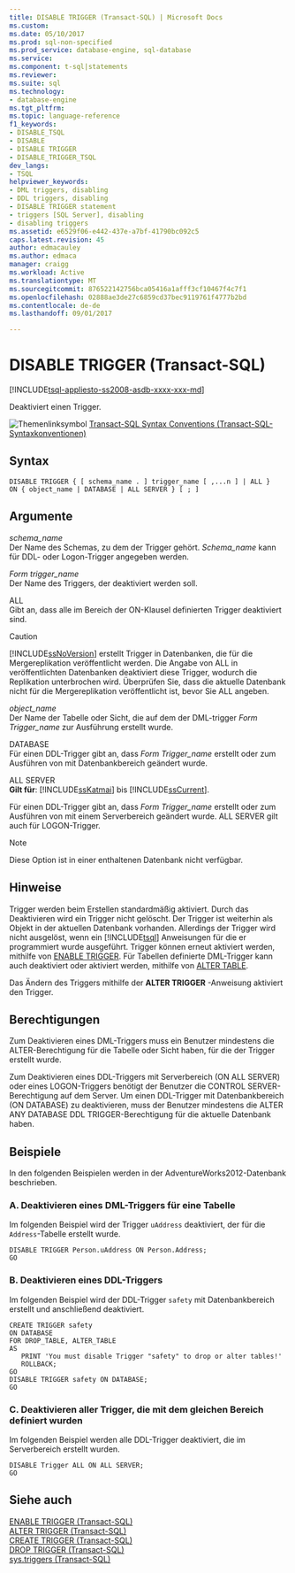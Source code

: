 ```yaml
---
title: DISABLE TRIGGER (Transact-SQL) | Microsoft Docs
ms.custom: 
ms.date: 05/10/2017
ms.prod: sql-non-specified
ms.prod_service: database-engine, sql-database
ms.service: 
ms.component: t-sql|statements
ms.reviewer: 
ms.suite: sql
ms.technology:
- database-engine
ms.tgt_pltfrm: 
ms.topic: language-reference
f1_keywords:
- DISABLE_TSQL
- DISABLE
- DISABLE TRIGGER
- DISABLE_TRIGGER_TSQL
dev_langs:
- TSQL
helpviewer_keywords:
- DML triggers, disabling
- DDL triggers, disabling
- DISABLE TRIGGER statement
- triggers [SQL Server], disabling
- disabling triggers
ms.assetid: e6529f06-e442-437e-a7bf-41790bc092c5
caps.latest.revision: 45
author: edmacauley
ms.author: edmaca
manager: craigg
ms.workload: Active
ms.translationtype: MT
ms.sourcegitcommit: 876522142756bca05416a1afff3cf10467f4c7f1
ms.openlocfilehash: 02888ae3de27c6859cd37bec9119761f4777b2bd
ms.contentlocale: de-de
ms.lasthandoff: 09/01/2017

---
```

# <a name="disable-trigger-transact-sql"></a>DISABLE TRIGGER (Transact-SQL)
[!INCLUDE[tsql-appliesto-ss2008-asdb-xxxx-xxx-md](../../includes/tsql-appliesto-ss2008-asdb-xxxx-xxx-md.md)]

  Deaktiviert einen Trigger.  
  
 ![Themenlinksymbol](../../database-engine/configure-windows/media/topic-link.gif "Topic link icon") [Transact-SQL Syntax Conventions (Transact-SQL-Syntaxkonventionen)](../../t-sql/language-elements/transact-sql-syntax-conventions-transact-sql.md)  
  
## <a name="syntax"></a>Syntax  
  
```  
DISABLE TRIGGER { [ schema_name . ] trigger_name [ ,...n ] | ALL }  
ON { object_name | DATABASE | ALL SERVER } [ ; ]  
```  
  
## <a name="arguments"></a>Argumente  
 *schema_name*  
 Der Name des Schemas, zu dem der Trigger gehört. *Schema_name* kann für DDL- oder Logon-Trigger angegeben werden.  
  
 *Form trigger_name*  
 Der Name des Triggers, der deaktiviert werden soll.  
  
 ALL  
 Gibt an, dass alle im Bereich der ON-Klausel definierten Trigger deaktiviert sind.  
  
> [!CAUTION]  
>  [!INCLUDE[ssNoVersion](../../includes/ssnoversion-md.md)] erstellt Trigger in Datenbanken, die für die Mergereplikation veröffentlicht werden. Die Angabe von ALL in veröffentlichten Datenbanken deaktiviert diese Trigger, wodurch die Replikation unterbrochen wird. Überprüfen Sie, dass die aktuelle Datenbank nicht für die Mergereplikation veröffentlicht ist, bevor Sie ALL angeben.  
  
 *object_name*  
 Der Name der Tabelle oder Sicht, die auf dem der DML-trigger *Form Trigger_name* zur Ausführung erstellt wurde.  
  
 DATABASE  
 Für einen DDL-Trigger gibt an, dass *Form Trigger_name* erstellt oder zum Ausführen von mit Datenbankbereich geändert wurde.  
  
 ALL SERVER  
 **Gilt für**: [!INCLUDE[ssKatmai](../../includes/sskatmai-md.md)] bis [!INCLUDE[ssCurrent](../../includes/sscurrent-md.md)].  
  
 Für einen DDL-Trigger gibt an, dass *Form Trigger_name* erstellt oder zum Ausführen von mit einem Serverbereich geändert wurde. ALL SERVER gilt auch für LOGON-Trigger.  
  
> [!NOTE]  
>  Diese Option ist in einer enthaltenen Datenbank nicht verfügbar.  
  
## <a name="remarks"></a>Hinweise  
 Trigger werden beim Erstellen standardmäßig aktiviert. Durch das Deaktivieren wird ein Trigger nicht gelöscht. Der Trigger ist weiterhin als Objekt in der aktuellen Datenbank vorhanden. Allerdings der Trigger wird nicht ausgelöst, wenn ein [!INCLUDE[tsql](../../includes/tsql-md.md)] Anweisungen für die er programmiert wurde ausgeführt. Trigger können erneut aktiviert werden, mithilfe von [ENABLE TRIGGER](../../t-sql/statements/enable-trigger-transact-sql.md). Für Tabellen definierte DML-Trigger kann auch deaktiviert oder aktiviert werden, mithilfe von [ALTER TABLE](../../t-sql/statements/alter-table-transact-sql.md).  
  
 Das Ändern des Triggers mithilfe der **ALTER TRIGGER** -Anweisung aktiviert den Trigger.  
  
## <a name="permissions"></a>Berechtigungen  
 Zum Deaktivieren eines DML-Triggers muss ein Benutzer mindestens die ALTER-Berechtigung für die Tabelle oder Sicht haben, für die der Trigger erstellt wurde.  
  
 Zum Deaktivieren eines DDL-Triggers mit Serverbereich (ON ALL SERVER) oder eines LOGON-Triggers benötigt der Benutzer die CONTROL SERVER-Berechtigung auf dem Server. Um einen DDL-Trigger mit Datenbankbereich (ON DATABASE) zu deaktivieren, muss der Benutzer mindestens die ALTER ANY DATABASE DDL TRIGGER-Berechtigung für die aktuelle Datenbank haben.  
  
## <a name="examples"></a>Beispiele  
In den folgenden Beispielen werden in der AdventureWorks2012-Datenbank beschrieben.
  
### <a name="a-disabling-a-dml-trigger-on-a-table"></a>A. Deaktivieren eines DML-Triggers für eine Tabelle  
 Im folgenden Beispiel wird der Trigger `uAddress` deaktiviert, der für die `Address`-Tabelle erstellt wurde.  
  
```  
DISABLE TRIGGER Person.uAddress ON Person.Address;  
GO  
```  
  
### <a name="b-disabling-a-ddl-trigger"></a>B. Deaktivieren eines DDL-Triggers  
 Im folgenden Beispiel wird der DDL-Trigger `safety` mit Datenbankbereich erstellt und anschließend deaktiviert.  
  
```  
CREATE TRIGGER safety   
ON DATABASE   
FOR DROP_TABLE, ALTER_TABLE   
AS   
   PRINT 'You must disable Trigger "safety" to drop or alter tables!'   
   ROLLBACK;  
GO  
DISABLE TRIGGER safety ON DATABASE;  
GO  
```  
  
### <a name="c-disabling-all-triggers-that-were-defined-with-the-same-scope"></a>C. Deaktivieren aller Trigger, die mit dem gleichen Bereich definiert wurden  
 Im folgenden Beispiel werden alle DDL-Trigger deaktiviert, die im Serverbereich erstellt wurden.  
  
```  
DISABLE Trigger ALL ON ALL SERVER;  
GO  
```  
  
## <a name="see-also"></a>Siehe auch  
 [ENABLE TRIGGER &#40;Transact-SQL&#41;](../../t-sql/statements/enable-trigger-transact-sql.md)   
 [ALTER TRIGGER &#40;Transact-SQL&#41;](../../t-sql/statements/alter-trigger-transact-sql.md)   
 [CREATE TRIGGER &#40;Transact-SQL&#41;](../../t-sql/statements/create-trigger-transact-sql.md)   
 [DROP TRIGGER &#40;Transact-SQL&#41;](../../t-sql/statements/drop-trigger-transact-sql.md)   
 [sys.triggers &#40;Transact-SQL&#41;](../../relational-databases/system-catalog-views/sys-triggers-transact-sql.md)  
  
  

